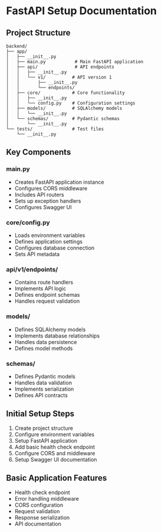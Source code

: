 # FastAPI Setup Documentation

## Project Structure
```
backend/
├── app/
│   ├── __init__.py
│   ├── main.py           # Main FastAPI application
│   ├── api/              # API endpoints
│   │   ├── __init__.py
│   │   └── v1/          # API version 1
│   │       ├── __init__.py
│   │       └── endpoints/
│   ├── core/            # Core functionality
│   │   ├── __init__.py
│   │   └── config.py    # Configuration settings
│   ├── models/          # SQLAlchemy models
│   │   └── __init__.py
│   └── schemas/         # Pydantic schemas
│       └── __init__.py
└── tests/               # Test files
    └── __init__.py
```

## Key Components

### main.py
- Creates FastAPI application instance
- Configures CORS middleware
- Includes API routers
- Sets up exception handlers
- Configures Swagger UI

### core/config.py
- Loads environment variables
- Defines application settings
- Configures database connection
- Sets API metadata

### api/v1/endpoints/
- Contains route handlers
- Implements API logic
- Defines endpoint schemas
- Handles request validation

### models/
- Defines SQLAlchemy models
- Implements database relationships
- Handles data persistence
- Defines model methods

### schemas/
- Defines Pydantic models
- Handles data validation
- Implements serialization
- Defines API contracts

## Initial Setup Steps
1. Create project structure
2. Configure environment variables
3. Setup FastAPI application
4. Add basic health check endpoint
5. Configure CORS and middleware
6. Setup Swagger UI documentation

## Basic Application Features
- Health check endpoint
- Error handling middleware
- CORS configuration
- Request validation
- Response serialization
- API documentation
